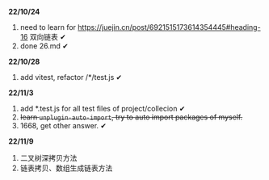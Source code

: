 **22/10/24**

1. need to learn for https://juejin.cn/post/6921515173614354445#heading-16 双向链表 ✔
2. done 26.md ✔

**22/10/28**

1. add vitest, refactor /\*/test.js ✔

**22/11/3**

1. add \*.test.js for all test files of project/collecion ✔
2. ~~learn `unplugin-auto-import`, try to auto import packages of myself.~~
3. 1668, get other answer. ✔

**22/11/9**

1. 二叉树深拷贝方法
2. 链表拷贝、数组生成链表方法
